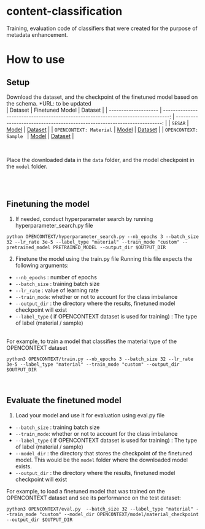 # content-classification

Training, evaluation code of classifiers that were created for the purpose of metadata enhancement. 

# How to use

## Setup
Download the dataset, and the checkpoint of the finetuned model based on the schema. 
*URL: to be updated 
<br/>
| Dataset                |  Finetuned Model |  Dataset  |
| -------------------- | --------------------------------------------------------------------------------: | ------------------------------------------------------------------------: | 
| `SESAR`  |     [Model](https://drive.google.com/drive/folders/1WIlC-T5FlRLm8JT0uGt_mI4PWZFAoHz3) |     [Dataset](https://drive.google.com/drive/folders/1XvpNynbiCHbvlYX90AYbFDinjNplRXtg) |
| `OPENCONTEXT: Material`  |     [Model](https://drive.google.com/drive/folders/1aPoLCHSi_ezse_TO5y6utnEUMor5lt8l) |     [Dataset](https://drive.google.com/drive/folders/1XvpNynbiCHbvlYX90AYbFDinjNplRXtg) |
| `OPENCONTEXT: Sample `  |     [Model](https://drive.google.com/drive/folders/1UGiFJRcXDIQ8qoHArYzMOq2aLFOfVgbP) |     [Dataset](https://drive.google.com/drive/folders/1XvpNynbiCHbvlYX90AYbFDinjNplRXtg) |


<br/>

Place the downloaded data in the `data` folder, and the model checkpoint in the `model` folder.

<br/>
<br/>

## Finetuning the model
1. If needed, conduct hyperparameter search by running hyperparameter_search.py file <br/>
```
python OPENCONTEXT/hyperparameter_search.py --nb_epochs 3 --batch_size 32 --lr_rate 3e-5 --label_type "material" --train_mode "custom" --pretrained_model PRETRAINED_MODEL --output_dir $OUTPUT_DIR 
```

2. Finetune the model using the train.py file 
Running this file expects the following arguments:
* `--nb_epochs` : number of epochs
* `--batch_size` : training batch size
* `--lr_rate` : value of learning rate
* `--train_mode`: whether or not to account for the class imbalance 
* `--output_dir` : the directory where the results, finetuned model checkpoint will exist
* `--label_type` ( if OPENCONTEXT dataset is used for training) : The type of label  (material / sample)
<br/>
For example, to train a model that classifies the material type of the OPENCONTEXT dataset 

```
python3 OPENCONTEXT/train.py --nb_epochs 3 --batch_size 32 --lr_rate 3e-5 --label_type "material" --train_mode "custom" --output_dir $OUTPUT_DIR 
```

<br/>

## Evaluate the finetuned model 

1. Load your model and use it for evaluation using eval.py file
* `--batch_size` : training batch size
* `--train_mode`: whether or not to account for the class imbalance 
* `--label_type` ( if OPENCONTEXT dataset is used for training) : The type of label  (material / sample)
* `--model_dir` : the directory that stores the checkpoint of the finetuned model. This would be the `model` folder where the downloaded model exists.
* `--output_dir` : the directory where the results, finetuned model checkpoint will exist

For example, to load a finetuned model that was trained on the OPENCONTEXT dataset and see its performance on the test dataset: 
```
python3 OPENCONTEXT/eval.py  --batch_size 32 --label_type "material" --train_mode "custom" --model_dir OPENCONTEXT/model/material_checkpoint --output_dir $OUTPUT_DIR 
```